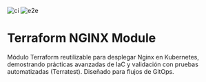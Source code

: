 ![ci](https://github.com/varayaIII/terraform-nginx-module/actions/workflows/ci.yml/badge.svg)
![e2e](https://github.com/varayaIII/terraform-nginx-module/actions/workflows/e2e.yml/badge.svg)


# Terraform NGINX Module

Módulo Terraform reutilizable para desplegar Nginx en Kubernetes, demostrando prácticas avanzadas de IaC y validación con pruebas automatizadas (Terratest). Diseñado para flujos de GitOps.

